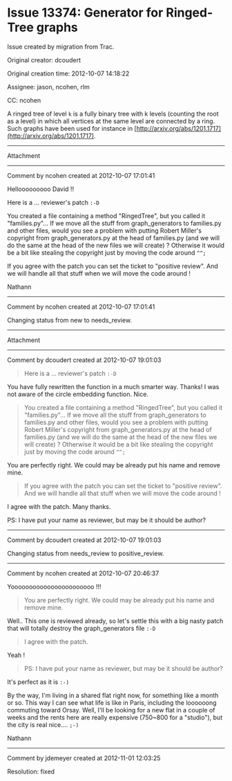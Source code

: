 # Issue 13374: Generator for Ringed-Tree graphs

Issue created by migration from Trac.

Original creator: dcoudert

Original creation time: 2012-10-07 14:18:22

Assignee: jason, ncohen, rlm

CC:  ncohen

A ringed tree of level `k` is a fully binary tree with k levels (counting the root as a level) in which all vertices at the same level are connected by a ring. Such graphs have been used for instance in [http://arxiv.org/abs/1201.1717](http://arxiv.org/abs/1201.1717).


---

Attachment


---

Comment by ncohen created at 2012-10-07 17:01:41

Hellooooooooo David !!

Here is a ... reviewer's patch `:-D`

You created a file containing a method "RingedTree", but you called it "families.py"... If we move all the stuff from graph_generators to families.py and other files, would you see a problem with putting Robert Miller's copyright from graph_generators.py at the head of families.py (and we will do the same at the head of the new files we will create) ? Otherwise it would be a bit like stealing the copyright just by moving the code around `^^;`

If you agree with the patch you can set the ticket to "positive review". And we will handle all that stuff when we will move the code around !

Nathann


---

Comment by ncohen created at 2012-10-07 17:01:41

Changing status from new to needs_review.


---

Attachment


---

Comment by dcoudert created at 2012-10-07 19:01:03

> Here is a ... reviewer's patch `:-D`

You have fully rewritten the function in a much smarter way. Thanks!
I was not aware of the circle embedding function. Nice.

> You created a file containing a method "RingedTree", but you called it "families.py"... If we move all the stuff from graph_generators to families.py and other files, would you see a problem with putting Robert Miller's copyright from graph_generators.py at the head of families.py (and we will do the same at the head of the new files we will create) ? Otherwise it would be a bit like stealing the copyright just by moving the code around `^^;`

You are perfectly right. We could may be already put his name and remove mine. 


> If you agree with the patch you can set the ticket to "positive review". And we will handle all that stuff when we will move the code around !

I agree with the patch. Many thanks.


PS: I have put your name as reviewer, but may be it should be author?


---

Comment by dcoudert created at 2012-10-07 19:01:03

Changing status from needs_review to positive_review.


---

Comment by ncohen created at 2012-10-07 20:46:37

Yooooooooooooooooooooooo !!!

> You are perfectly right. We could may be already put his name and remove mine. 

Well.. This one is reviewed already, so let's settle this with a big nasty patch that will totally destroy the graph_generators file `:-D`

> I agree with the patch. 

Yeah ! 

> PS: I have put your name as reviewer, but may be it should be author?

It's perfect as it is `:-)`

By the way, I'm living in a shared flat right now, for something like a month or so. This way I can see what life is like in Paris, including the loooooong commuting toward Orsay. Well, I'll be looking for a new flat in a couple of weeks and the rents here are really expensive (750~800 for a "studio"), but the city is real nice.... `;-)`

Nathann


---

Comment by jdemeyer created at 2012-11-01 12:03:25

Resolution: fixed
